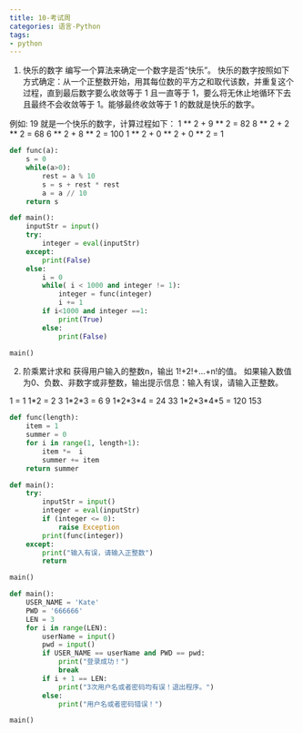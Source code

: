 ```yaml
---
title: 10-考试周
categories: 语言-Python
tags:
- python
---
```


1. 快乐的数字
编写一个算法来确定一个数字是否“快乐”。 快乐的数字按照如下方式确定：从一个正整数开始，用其每位数的平方之和取代该数，并重复这个过程，直到最后数字要么收敛等于 1 且一直等于 1，要么将无休止地循环下去且最终不会收敛等于 1。能够最终收敛等于 1 的数就是快乐的数字。

例如: 19 就是一个快乐的数字，计算过程如下：
1 ** 2 + 9 ** 2 = 82
8 ** 2 + 2 ** 2 = 68
6 ** 2 + 8 ** 2 = 100
1 ** 2 + 0 ** 2 + 0 ** 2 = 1

```python
def func(a):
    s = 0
    while(a>0):
        rest = a % 10
        s = s + rest * rest
        a = a // 10
    return s

def main():
    inputStr = input()
    try:
        integer = eval(inputStr)
    except:
        print(False)
    else:
        i = 0
        while( i < 1000 and integer != 1):
            integer = func(integer)
            i += 1
        if i<1000 and integer ==1:
            print(True)
        else:
            print(False)

main()
```

2. 阶乘累计求和
获得用户输入的整数n，输出 1!+2!+…+n!的值。 如果输入数值为0、负数、非数字或非整数，输出提示信息：输入有误，请输入正整数。

1 = 1
1\*2 = 2     3
1\*2\*3 = 6     9
1\*2\*3\*4 = 24    33
1\*2\*3\*4\*5 = 120    153

```py
def func(length):
    item = 1
    summer = 0
    for i in range(1, length+1):
        item *=  i
        summer += item
    return summer

def main():
    try:
        inputStr = input()
        integer = eval(inputStr)
        if (integer <= 0):
            raise Exception
        print(func(integer))
    except:
        print("输入有误，请输入正整数")
        return

main()
```

```py
def main():
    USER_NAME = 'Kate'
    PWD = '666666'
    LEN = 3
    for i in range(LEN):
        userName = input()
        pwd = input()
        if USER_NAME == userName and PWD == pwd:
            print("登录成功！")
            break
        if i + 1 == LEN:
            print("3次用户名或者密码均有误！退出程序。")
        else:
            print("用户名或者密码错误！")

main()
```
